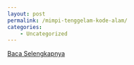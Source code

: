 ```yaml
---
layout: post
permalink: /mimpi-tenggelam-kode-alam/
categories:
    - Uncategorized
---
```


[Baca Selengkapnya](/09)